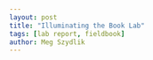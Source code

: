 ```yaml
---  
layout: post  
title: "Illuminating the Book Lab"  
tags: [lab report, fieldbook]  
author: Meg Szydlik 
---
```


